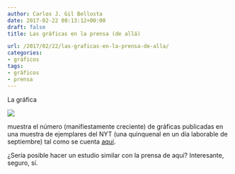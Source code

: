 ```yaml
---
author: Carlos J. Gil Bellosta
date: 2017-02-22 08:13:12+00:00
draft: false
title: Las gráficas en la prensa (de allá)

url: /2017/02/22/las-graficas-en-la-prensa-de-alla/
categories:
- gráficos
tags:
- gráficos
- prensa
---
```


La gráfica

![](/wp-uploads/2017/02/graficos_prensa.png#center)

muestra el número (manifiestamente creciente) de gráficas publicadas en una muestra de ejemplares del NYT (una quinquenal en un día laborable de septiembre) tal como se cuenta [aquí](https://priceonomics.com/when-did-charts-become-popular/).

¿Sería posible hacer un estudio similar con la prensa de aquí? Interesante, seguro, sí.
